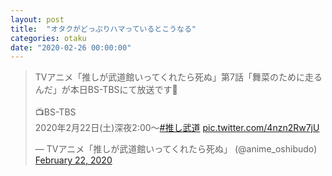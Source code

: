 ```yaml
---
layout: post
title:  "オタクがどっぷりハマっているとこうなる"
categories: otaku
date: "2020-02-26 00:00:00"
---
```


<blockquote class="twitter-tweet tw-align-center"><p lang="ja" dir="ltr">TVアニメ「推しが武道館いってくれたら死ぬ」第7話「舞菜のために走るんだ」が本日BS-TBSにて放送です💨<br><br>📺BS-TBS<br>2020年2月22日(土)深夜2:00～<a href="https://twitter.com/hashtag/%E6%8E%A8%E3%81%97%E6%AD%A6%E9%81%93?src=hash&amp;ref_src=twsrc%5Etfw">#推し武道</a> <a href="https://t.co/4nzn2Rw7jU">pic.twitter.com/4nzn2Rw7jU</a></p>&mdash; TVアニメ「推しが武道館いってくれたら死ぬ」 (@anime_oshibudo) <a href="https://twitter.com/anime_oshibudo/status/1231158399833792512?ref_src=twsrc%5Etfw">February 22, 2020</a></blockquote> <script async src="https://platform.twitter.com/widgets.js" charset="utf-8"></script>

